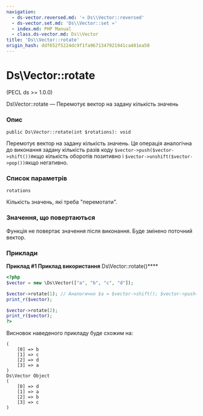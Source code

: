 ```yaml
---
navigation:
  - ds-vector.reversed.md: '« Ds\\Vector::reversed'
  - ds-vector.set.md: 'Ds\\Vector::set »'
  - index.md: PHP Manual
  - class.ds-vector.md: Ds\\Vector
title: 'Ds\\Vector::rotate'
origin_hash: ddf652f5224dc9f1fa9671347921941ca401ea50
---
```

# Ds\\Vector::rotate

(PECL ds >= 1.0.0)

Ds\\Vector::rotate — Перемотує вектор на задану кількість значень

### Опис

```methodsynopsis
public Ds\Vector::rotate(int $rotations): void
```

Перемотує вектор на задану кількість значень. Ця операція аналогічна до виконання задану кількість разів коду `$vector->push($vector->shift())`якщо кількість оборотів позитивно і `$vector->unshift($vector->pop())`якщо негативно.

### Список параметрів

`rotations`

Кількість значень, які треба "перемотати".

### Значення, що повертаються

Функція не повертає значення після виконання. Буде змінено поточний вектор.

### Приклади

**Приклад #1 Приклад використання** Ds\\Vector::rotate()\*\*\*\*

```php
<?php
$vector = new \Ds\Vector(["a", "b", "c", "d"]);

$vector->rotate(1); // Аналогично $a = $vector->shift(); $vector->push($a);
print_r($vector);

$vector->rotate(2);
print_r($vector);
?>
```

Висновок наведеного прикладу буде схожим на:

```
(
    [0] => b
    [1] => c
    [2] => d
    [3] => a
)
Ds\Vector Object
(
    [0] => d
    [1] => a
    [2] => b
    [3] => c
)
```
